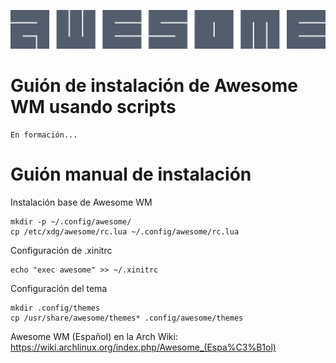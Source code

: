 ![image_awesome](src/awesome-logo.svg)

Guión de instalación de Awesome WM usando scripts
=========

	En formación...

Guión manual de instalación
===========

Instalación base de Awesome WM

  	mkdir -p ~/.config/awesome/
	cp /etc/xdg/awesome/rc.lua ~/.config/awesome/rc.lua

Configuración de .xinitrc

	echo "exec awesome" >> ~/.xinitrc

Configuración del tema

	mkdir .config/themes
	cp /usr/share/awesome/themes* .config/awesome/themes
	
Awesome WM (Español) en la Arch Wiki: https://wiki.archlinux.org/index.php/Awesome_(Espa%C3%B1ol)
